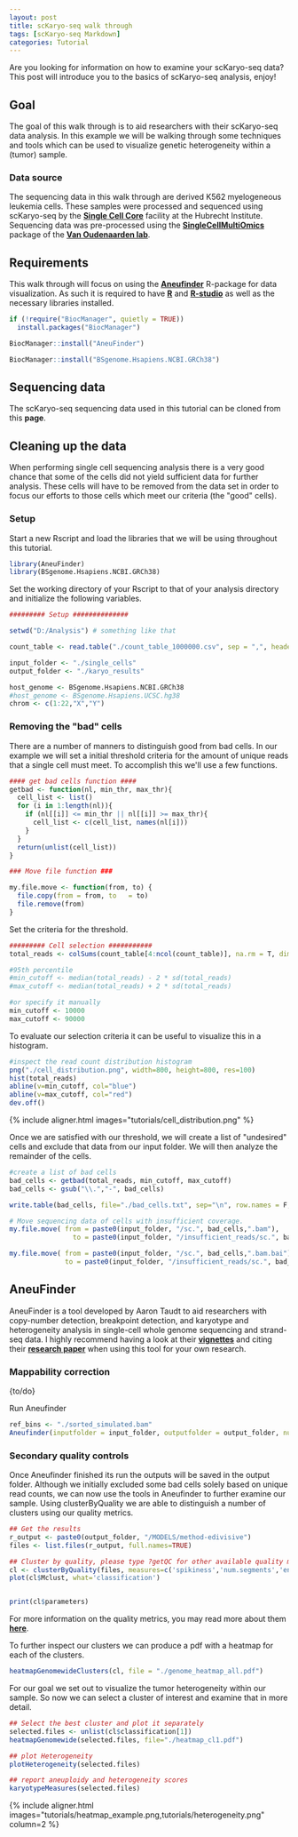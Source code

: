 ```yaml
---
layout: post
title: scKaryo-seq walk through
tags: [scKaryo-seq Markdown]
categories: Tutorial
---
```


Are you looking for information on how to examine your scKaryo-seq data? This post will introduce you to the basics of scKaryo-seq analysis, enjoy! 

## Goal

The goal of this walk through is to aid researchers with their scKaryo-seq data analysis. In this example we will be walking through some techniques and tools which can be used to visualize genetic heterogeneity within a (tumor) sample.

### Data source

The sequencing data in this walk through are derived K562 myelogeneous leukemia cells. These samples were processed and sequenced using scKaryo-seq by the [**Single Cell Core**](https://www.singlecellcore.eu/service/karyotyping/) facility at the Hubrecht Institute. Sequencing data was pre-processed using the [**SingleCellMultiOmics**](https://github.com/BuysDB/SingleCellMultiOmics) package of the [**Van Oudenaarden lab**](https://www.hubrecht.eu/research-groups/van-oudenaarden-group/).

## Requirements

This walk through will focus on using the [**Aneufinder**](https://genomebiology.biomedcentral.com/articles/10.1186/s13059-016-0971-7) R-package for data visualization. As such it is required to have [**R**](https://cran.rstudio.com/) and [**R-studio**](https://posit.co/download/rstudio-desktop/) as well as the necessary libraries installed.

```r
if (!require("BiocManager", quietly = TRUE))
  install.packages("BiocManager")

BiocManager::install("AneuFinder")

BiocManager::install("BSgenome.Hsapiens.NCBI.GRCh38")
```

## Sequencing data

The scKaryo-seq sequencing data used in this tutorial can be cloned from this **page**.

## Cleaning up the data

When performing single cell sequencing analysis there is a very good chance that some of the cells did not yield sufficient data for further analysis. These cells will have to be removed from the data set in order to focus our efforts to those cells which meet our criteria (the "good" cells).


### Setup

Start a new Rscript and load the libraries that we will be using throughout this tutorial.

```r
library(AneuFinder)
library(BSgenome.Hsapiens.NCBI.GRCh38)
```

Set the working directory of your Rscript to that of your analysis directory and initialize the following variables.

```r
######### Setup ##############

setwd("D:/Analysis") # something like that

count_table <- read.table("./count_table_1000000.csv", sep = ",", header = T)

input_folder <- "./single_cells"
output_folder <- "./karyo_results"

host_genome <- BSgenome.Hsapiens.NCBI.GRCh38
#host_genome <- BSgenome.Hsapiens.UCSC.hg38
chrom <- c(1:22,"X","Y")
```

### Removing the "bad" cells

There are a number of manners to distinguish good from bad cells. In our example we will set a initial threshold criteria for the amount of unique reads that a single cell must meet. To accomplish this we'll use a few functions.

```r
#### get bad cells function ####
getbad <- function(nl, min_thr, max_thr){
  cell_list <- list()
  for (i in 1:length(nl)){
    if (nl[[i]] <= min_thr || nl[[i]] >= max_thr){
      cell_list <- c(cell_list, names(nl[i]))
    }
  }
  return(unlist(cell_list))
}

### Move file function ###

my.file.move <- function(from, to) {
  file.copy(from = from, to   = to)
  file.remove(from)
}
```

Set the criteria for the threshold.

```r
######### Cell selection ###########
total_reads <- colSums(count_table[4:ncol(count_table)], na.rm = T, dims = 1)

#95th percentile
#min_cutoff <- median(total_reads) - 2 * sd(total_reads)
#max_cutoff <- median(total_reads) + 2 * sd(total_reads)

#or specify it manually
min_cutoff <- 10000
max_cutoff <- 90000
```

To evaluate our selection criteria it can be useful to visualize this in a histogram.

```r
#inspect the read count distribution histogram 
png("./cell_distribution.png", width=800, height=800, res=100)
hist(total_reads)
abline(v=min_cutoff, col="blue")
abline(v=max_cutoff, col="red")
dev.off()
```

{% include aligner.html images="tutorials/cell_distribution.png" %}


Once we are satisfied with our threshold, we will create a list of "undesired" cells and exclude that data from our input folder. We will then analyze the remainder of the cells.

```r
#create a list of bad cells
bad_cells <- getbad(total_reads, min_cutoff, max_cutoff)
bad_cells <- gsub("\\.","-", bad_cells)

write.table(bad_cells, file="./bad_cells.txt", sep="\n", row.names = F, col.names = F, quote = F)

# Move sequencing data of cells with insufficient coverage.
my.file.move( from = paste0(input_folder, "/sc.", bad_cells,".bam"), 
                to = paste0(input_folder, "/insufficient_reads/sc.", bad_cells,".bam"))

my.file.move( from = paste0(input_folder, "/sc.", bad_cells,".bam.bai"), 
              to = paste0(input_folder, "/insufficient_reads/sc.", bad_cells,".bam.bai"))
```

## AneuFinder

AneuFinder is a tool developed by Aaron Taudt to aid researchers with copy-number detection, breakpoint detection, and karyotype and heterogeneity analysis in single-cell whole genome sequencing and strand-seq data. I highly recommend having a look at their [**vignettes**](https://bioconductor.org/packages/release/bioc/vignettes/AneuFinder/inst/doc/AneuFinder.pdf) and citing their [**research paper**](https://genomebiology.biomedcentral.com/articles/10.1186/s13059-016-0971-7) when using this tool for your own research.

### Mappability correction

{to/do}

Run Aneufinder

```r
ref_bins <- "./sorted_simulated.bam"
Aneufinder(inputfolder = input_folder, outputfolder = output_folder, numCPU = 2,  pairedEndReads = F, binsizes = 1e+06, variable.width.reference = ref_bins, hotspot.pval = NULL, chromosomes = chrom, correction.method = 'GC', GC.BSgenome = host_genome, method='edivisive', cluster.plot = F)
```

### Secondary quality controls

Once Aneufinder finished its run the outputs will be saved in the output folder. Although we initially excluded some bad cells solely based on unique read counts, we can now use the tools in Aneufinder to further examine our sample. Using clusterByQuality we are able to distinguish a number of clusters using our quality metrics.

```r
## Get the results 
r_output <- paste0(output_folder, "/MODELS/method-edivisive")
files <- list.files(r_output, full.names=TRUE)

## Cluster by quality, please type ?getQC for other available quality measures
cl <- clusterByQuality(files, measures=c('spikiness','num.segments','entropy','bhattacharyya','sos'))
plot(cl$Mclust, what='classification')


print(cl$parameters)
```

For more information on the quality metrics, you may read more about them [**here**](https://bioconductor.org/packages/release/bioc/manuals/AneuFinder/man/AneuFinder.pdf#Rfn.qualityControl.1).

To further inspect our clusters we can produce a pdf with a heatmap for each of the clusters.

```r
heatmapGenomewideClusters(cl, file = "./genome_heatmap_all.pdf")
```

For our goal we set out to visualize the tumor heterogeneity within our sample. So now we can select a cluster of interest and examine that in more detail.

```r
## Select the best cluster and plot it separately
selected.files <- unlist(cl$classification[1]) 
heatmapGenomewide(selected.files, file="./heatmap_cl1.pdf")

## plot Heterogeneity 
plotHeterogeneity(selected.files)

## report aneuploidy and heterogeneity scores
karyotypeMeasures(selected.files)
```

{% include aligner.html images="tutorials/heatmap_example.png,tutorials/heterogeneity.png" column=2 %}

